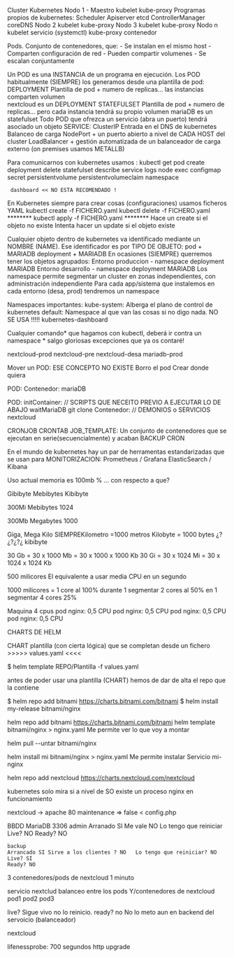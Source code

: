 Cluster Kubernetes
    Nodo 1 - Maestro
        kubelet
        kube-proxy
        Programas propios de kubernetes:
            Scheduler
            Apiserver
            etcd
            ControllerManager
            coreDNS
    Nodo 2
        kubelet
        kube-proxy
    Nodo 3
        kubelet
        kube-proxy
    Nodo n
        kubelet     servicio (systemctl)
        kube-proxy  contenedor


Pods. Conjunto de contenedores, que:
    - Se instalan en el mismo host
    - Comparten configuración de red
    - Pueden compartir volumenes
    - Se escalan conjuntamente

Un POD es una INSTANCIA de un programa en ejecución.
Los POD habitualmente (SIEMPRE) los generamos desde una plantilla de pod:
    DEPLOYMENT      Plantilla de pod + numero de replicas... las instancias comparten volumen   
        nextcloud es un DEPLOYMENT
    STATEFULSET     Plantilla de pod + numero de replicas... pero cada instancia tendrá su propio volumen
        mariaDB es un statefulset
Todo POD que ofrezca un servicio (abra un puerto) tendrá asociado un objeto SERVICE:
    ClusterIP
        Entrada en el DNS de kubernetes
        Balanceo de carga
    NodePort
        + un puerto abierto a nivel de CADA HOST del cluster
    LoadBalancer
        + gestión automatizada de un balanceador de carga externo (on premises usamos METALLB)
        
Para comunicarnos con kubernetes usamos :
     kubectl    <VERBO> <TIPO-OBJETO> <ARGS>
                 get            pod
                 create         deployment
                 delete         statefulset
                 describe       service
                 logs           node
                 exec           configmap
                                secret
                                persistentvolume
                                persistentvolumeclaim
                                namespace
        
     dashboard << NO ESTA RECOMENDADO !
     
En Kubernetes siempre para crear cosas (configuraciones) usamos ficheros YAML
    kubectl create -f FICHERO.yaml
    kubectl delete -f FICHERO.yaml          ********
    kubectl apply -f FICHERO.yaml           ********
        Hace un create si el objeto no existe
        Intenta hacer un update si el objeto existe
     
Cualquier objeto dentro de kubernetes va identificado mediante un NOMBRE (NAME).
Ese identificador es por TIPO DE OBJETO:
    pod + MARIADB
    deployment + MARIADB
En ocasiones (SIEMPRE) querremos tener los objetos agrupados:
    Entorno produccion - namespace
        deployment MARIADB
    Entorno desarrollo - namespace
        deployment MARIADB
Los namespace permite segmentar un cluster en zonas independientes, con administración independiente
Para cada app/sistema que instalemos en cada entorno (desa, prod) tendremos un namespace

Namespaces importantes:
    kube-system: Alberga el plano de control de kubernetes
    default:     Namespace al que van las cosas si no digo nada. NO SE USA !!!!!
    kubernetes-dashboard

Cualquier comando* que hagamos con kubectl, deberá ir contra un namespace
    * salgo gloriosas excepciones que ya os contaré!
    
    
nextcloud-prod
nextcloud-pre
nextcloud-desa
mariadb-prod

Mover un POD: ESE CONCEPTO NO EXISTE
    Borro el pod 
    Crear donde quiera


POD:
    Contenedor:
        mariaDB

POD:
    initContainer:   // SCRIPTS QUE NECEITO PREVIO A EJECUTAR LO DE ABAJO
        waitMariaDB
        git clone
    Contenedor:      // DEMONIOS o SERVICIOS
        nextcloud
 
CRONJOB CRONTAB
    JOB_TEMPLATE: Un conjunto de contenedores que se ejecutan en serie(secuencialmente) y acaban
        BACKUP
        CRON
        
En el mundo de kubernetes  hay un par de herramentas estandarizadas que se usan para MONITORIZACION:
    Prometheus    / Grafana
    ElasticSearch / Kibana
    
    
Uso actual memoria es 100mb 
% ... con respecto a que?

Gibibyte
Mebibytes
Kibibyte

300Mi   Mebibytes
    1024
    
300Mb   Megabytes
    1000 


Giga, Mega Kilo SIEMPREKilometro =1000 metros
Kilobyte = 1000 bytes ¿?¿?¿?¿
kibibyte

30 Gb = 30 x 1000 Mb = 30 x 1000 x 1000 Kb
30 Gi = 30 x 1024 Mi = 30 x 1024 x 1024 Kb


500 milicores
    El equivalente a usar media CPU en un segundo

1000 milicores = 1 core al 100% durante 1 segmentar
                 2 cores al 50% en 1 segmentar
                 4 cores 25%
                 
Maquina 4 cpus
    pod nginx: 0,5 CPU
    pod nginx: 0,5 CPU
    pod nginx: 0,5 CPU
    pod nginx: 0,5 CPU
    
    
    
    
                 

CHARTS DE HELM

CHART plantilla (con cierta lógica) que se completan desde un fichero >>>>> values.yaml <<<<

$ helm template REPO/Plantilla -f values.yaml

antes de poder usar una plantilla (CHART) hemos de dar de alta el repo que la contiene


$ helm repo add bitnami https://charts.bitnami.com/bitnami
$ helm install my-release bitnami/nginx

helm repo add bitnami https://charts.bitnami.com/bitnami
helm template bitnami/nginx > nginx.yaml             Me permite ver lo que voy a montar

helm pull --untar bitnami/nginx


helm install mi bitnami/nginx > nginx.yaml           Me permite instalar
    Servicio mi-nginx


helm repo add nextcloud https://charts.nextcloud.com/nextcloud



kubernetes solo mira si a nivel de SO existe un proceso nginx en funcionamiento


nextcloud -> apache 80
    maintenance => false          < config.php
    
    
BBDD
    MariaDB
            3306
    admin
    Arranado SI Me vale NO    Lo tengo que reiniciar
    Live? NO
    Ready? NO
    
    backup
    Arrancado SI Sirve a los clientes ? NO   Lo tengo que reiniciar? NO
    Live? SI
    Ready? NO



3 contenedores/pods de nextcloud
   1 minuto
   
servicio nextclud balanceo entre los pods Y/contenedores de nextcloud
    pod1
    pod2
    pod3

live? Sigue vivo no lo reinicio.
ready? no     No lo meto aun en backend del servoicio (balanceador)


nextcloud

lifenessprobe: 700 segundos http
    upgrade